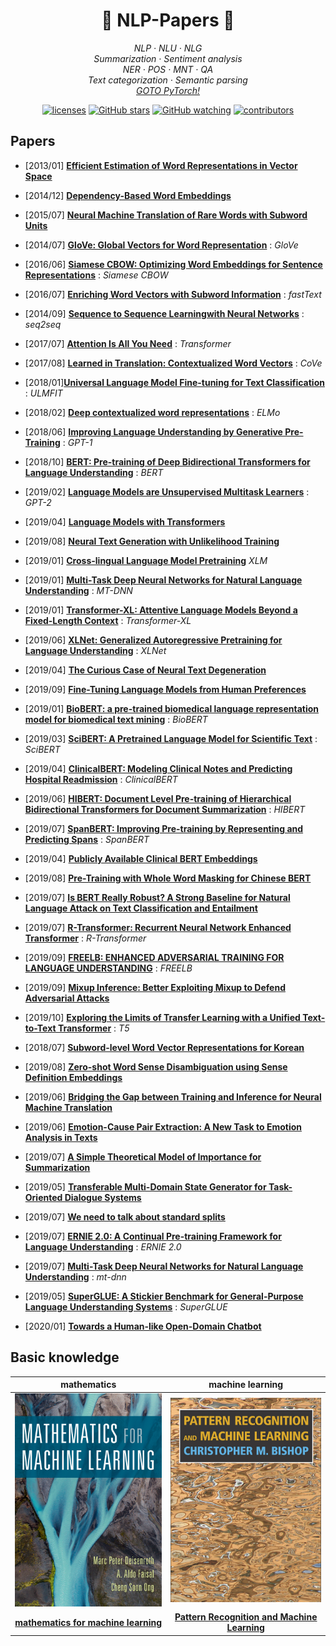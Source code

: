 <h1 align="center"> 🌟 NLP-Papers 🌟 </h1>

<p align="center">
  </a> 
    </a>
  <em>
    NLP
    · NLU
    · NLG
  </em>
  <br />
  <em>
    Summarization
    · Sentiment analysis
  </em>
  <br />
  <em>
    NER
    · POS
    · MNT
    · QA
  </em>
  <br />
  <em>
    Text categorization 
    · Semantic parsing
  </em>
  <br />
  
  <em>
    <a href="https://github.com/newhiwoong/PyTorch">
      GOTO PyTorch!
    </a>
  </em>
</p>

<p align="center">
  <a href="https://opensource.org/licenses/MIT">
    <img alt="licenses" src="https://img.shields.io/github/license/newhiwoong/NLP-Papers?style=flat-square"></a>
  <a href="https://github.com/gyunggyung/NLP-Papers/stargazers">
    <img alt="GitHub stars" src="https://img.shields.io/github/stars/newhiwoong/NLP-Papers?style=flat-square&color=yellow"></a>
  <a href="https://github.com/gyunggyung/NLP-Papers/blob/master/watchers">
    <img alt="GitHub watching" src="https://img.shields.io/github/watchers/newhiwoong/NLP-Papers?style=flat-square&color=ff69b4"></a>
  <a href="https://github.com/gyunggyung/NLP-Papers/graphs/contributors">
    <img alt="contributors" src="https://img.shields.io/badge/contributors-welcome-yellowgreen?style=flat-square"></a>
</p>

## Papers

- [2013/01] **[Efficient Estimation of Word Representations in Vector Space](https://arxiv.org/pdf/1301.3781.pdf)**    

- [2014/12] **[Dependency-Based Word Embeddings](https://www.aclweb.org/anthology/P14-2050.pdf)**

- [2015/07] **[Neural Machine Translation of Rare Words with Subword Units](https://www.aclweb.org/anthology/P16-1162.pdf)**

- [2014/07] **[GloVe: Global Vectors for Word Representation](https://nlp.stanford.edu/pubs/glove.pdf)** : *GloVe*

- [2016/06] **[Siamese CBOW: Optimizing Word Embeddings for Sentence Representations](https://arxiv.org/pdf/1606.04640.pdf)** : *Siamese CBOW*

- [2016/07] **[Enriching Word Vectors with Subword Information](https://arxiv.org/pdf/1607.04606.pdf)** : *fastText*

- [2014/09] **[Sequence to Sequence Learningwith Neural Networks](https://arxiv.org/pdf/1409.3215.pdf)** : *seq2seq*

- [2017/07] **[Attention Is All You Need](https://arxiv.org/pdf/1706.03762.pdf)** : *Transformer*

- [2017/08] **[Learned in Translation: Contextualized Word Vectors](http://papers.nips.cc/paper/7209-learned-in-translation-contextualized-word-vectors.pdf)** : *CoVe*

- [2018/01]**[Universal Language Model Fine-tuning for Text Classification](https://arxiv.org/pdf/1801.06146.pdf)** : *ULMFIT*

- [2018/02] **[Deep contextualized word representations](https://arxiv.org/pdf/1802.05365.pdf)** : *ELMo* 

- [2018/06] **[Improving Language Understanding by Generative Pre-Training](https://s3-us-west-2.amazonaws.com/openai-assets/research-covers/language-unsupervised/language_understanding_paper.pdf)** : *GPT-1* 

- [2018/10] **[BERT: Pre-training of Deep Bidirectional Transformers for Language Understanding](https://arxiv.org/pdf/1810.04805.pdf)** : *BERT*     

- [2019/02] **[Language Models are Unsupervised Multitask Learners](https://d4mucfpksywv.cloudfront.net/better-language-models/language_models_are_unsupervised_multitask_learners.pdf)** : *GPT-2* 

- [2019/04] **[Language Models with Transformers](https://arxiv.org/abs/1904.09408)** 

- [2019/08] **[Neural Text Generation with Unlikelihood Training](https://arxiv.org/pdf/1908.04319.pdf)** 

- [2019/01] **[Cross-lingual Language Model Pretraining](https://arxiv.org/pdf/1901.07291.pdf)** *XLM* 

- [2019/01] **[Multi-Task Deep Neural Networks for Natural Language Understanding](https://arxiv.org/pdf/1901.11504.pdf)** : *MT-DNN*    

- [2019/01] **[Transformer-XL: Attentive Language Models Beyond a Fixed-Length Context](https://arxiv.org/abs/1901.02860)** : *Transformer-XL*    

- [2019/06] **[XLNet: Generalized Autoregressive Pretraining for Language Understanding](https://arxiv.org/abs/1906.08237)** : *XLNet*

- [2019/04] **[The Curious Case of Neural Text Degeneration](https://arxiv.org/pdf/1904.09751.pdf)**

- [2019/09] **[Fine-Tuning Language Models from Human Preferences](https://arxiv.org/abs/1909.08593)** 

- [2019/01] **[BioBERT: a pre-trained biomedical language representation model for biomedical text mining](https://arxiv.org/ftp/arxiv/papers/1901/1901.08746.pdf)** : *BioBERT* 

- [2019/03] **[SciBERT: A Pretrained Language Model for Scientific Text](https://arxiv.org/abs/1903.10676.pdf)** : *SciBERT*

- [2019/04] **[ClinicalBERT: Modeling Clinical Notes and Predicting Hospital Readmission](https://arxiv.org/abs/1904.05342.pdf)** : *ClinicalBERT* 

- [2019/06] **[HIBERT: Document Level Pre-training of Hierarchical Bidirectional Transformers for Document Summarization](https://arxiv.org/pdf/1905.06566.pdf)** : *HIBERT* 

- [2019/07] **[SpanBERT: Improving Pre-training by Representing and Predicting Spans](https://arxiv.org/abs/1907.10529)** : *SpanBERT*

- [2019/04] **[Publicly Available Clinical BERT Embeddings](https://arxiv.org/abs/1904.03323.pdf)** 

- [2019/08] **[Pre-Training with Whole Word Masking for Chinese BERT](https://arxiv.org/pdf/1906.08101.pdf)** 

- [2019/07] **[Is BERT Really Robust? A Strong Baseline for Natural Language Attack on Text Classification and Entailment](https://arxiv.org/pdf/1907.11932.pdf)**


- [2019/07] **[R-Transformer: Recurrent Neural Network Enhanced Transformer](https://arxiv.org/abs/1907.05572)** : *R-Transformer*


- [2019/09] **[FREELB: ENHANCED ADVERSARIAL TRAINING FOR LANGUAGE UNDERSTANDING](https://arxiv.org/pdf/1909.11764.pdf)** : *FREELB*

- [2019/09] **[Mixup Inference: Better Exploiting Mixup to Defend Adversarial Attacks](https://arxiv.org/pdf/1909.11515.pdf)**


- [2019/10] **[Exploring the Limits of Transfer Learning with a Unified Text-to-Text Transformer](https://arxiv.org/pdf/1910.10683.pdf)** : *T5*



- [2018/07] **[Subword-level Word Vector Representations for Korean](https://www.aclweb.org/anthology/P18-1226.pdf)**



- [2019/08] **[Zero-shot Word Sense Disambiguation using Sense Definition Embeddings](https://malllabiisc.github.io/publications/papers/EWISE_ACL19.pdf)**

- [2019/06] **[Bridging the Gap between Training and Inference for Neural Machine Translation](https://arxiv.org/pdf/1906.02448.pdf)**

- [2019/06] **[Emotion-Cause Pair Extraction: A New Task to Emotion Analysis in Texts](https://arxiv.org/pdf/1906.01267.pdf)**

- [2019/07] **[A Simple Theoretical Model of Importance for Summarization](https://www.aclweb.org/anthology/P19-1101.pdf)**

- [2019/05] **[Transferable Multi-Domain State Generator for Task-Oriented Dialogue Systems](https://arxiv.org/pdf/1905.08743.pdf)**

- [2019/07] **[We need to talk about standard splits](http://wellformedness.com/papers/gorman-bedrick-2019.pdf)**

- [2019/07] **[ERNIE 2.0: A Continual Pre-training Framework for Language Understanding](https://arxiv.org/abs/1907.12412v1.pdf)** : *ERNIE 2.0*

- [2019/07] **[Multi-Task Deep Neural Networks for Natural Language Understanding](https://www.aclweb.org/anthology/P19-1441.pdf)** : *mt-dnn*

- [2019/05] **[SuperGLUE: A Stickier Benchmark for General-Purpose Language Understanding Systems](https://arxiv.org/pdf/1905.00537.pdf)** : *SuperGLUE*

- [2020/01] **[Towards a Human-like Open-Domain Chatbot](https://arxiv.org/pdf/2001.09977.pdf)**

## Basic knowledge

| mathematics                                                                          | machine learning                                                                                                                                                                            |
|:------------------------------------------------------------------------------------:|:-------------------------------------------------------------------------------------------------------------------------------------------------------------------------------------------:|
| [![](image/ml.PNG)](https://mml-book.github.io/) | [![](image/pr.PNG)](http://users.isr.ist.utl.pt/~wurmd/Livros/school/) |
| **[mathematics for machine learning](https://mml-book.github.io/)** | **[Pattern Recognition and Machine Learning](http://users.isr.ist.utl.pt/~wurmd/Livros/school/)** |
